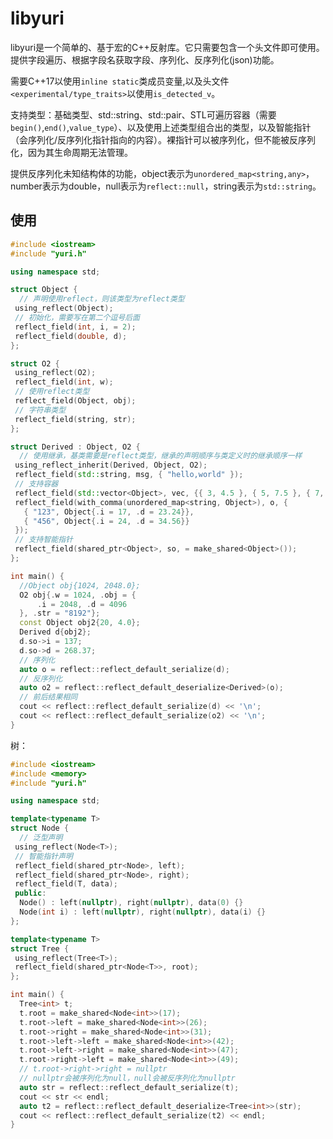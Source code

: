 # libyuri

libyuri是一个简单的、基于宏的C++反射库。它只需要包含一个头文件即可使用。提供字段遍历、根据字段名获取字段、序列化、反序列化(json)功能。

需要C++17以使用`inline static`类成员变量,以及头文件`<experimental/type_traits>`以使用`is_detected_v`。

支持类型：基础类型、std::string、std::pair、STL可遍历容器（需要`begin()`,`end()`,`value_type`）、以及使用上述类型组合出的类型，以及智能指针（会序列化/反序列化指针指向的内容）。裸指针可以被序列化，但不能被反序列化，因为其生命周期无法管理。

提供反序列化未知结构体的功能，object表示为`unordered_map<string,any>`，number表示为double，null表示为`reflect::null`，string表示为`std::string`。

## 使用

```C++
#include <iostream>
#include "yuri.h"

using namespace std;

struct Object {
  // 声明使用reflect，则该类型为reflect类型
 using_reflect(Object);
 // 初始化，需要写在第二个逗号后面
 reflect_field(int, i, = 2);
 reflect_field(double, d);
};

struct O2 {
 using_reflect(O2);
 reflect_field(int, w);
 // 使用reflect类型
 reflect_field(Object, obj);
 // 字符串类型
 reflect_field(string, str);
};

struct Derived : Object, O2 {
  // 使用继承，基类需要是reflect类型，继承的声明顺序与类定义时的继承顺序一样
 using_reflect_inherit(Derived, Object, O2);
 reflect_field(std::string, msg, { "hello,world" });
 // 支持容器
 reflect_field(std::vector<Object>, vec, {{ 3, 4.5 }, { 5, 7.5 }, { 7, 10.5 }});
 reflect_field(with_comma(unordered_map<string, Object>), o, {
   { "123", Object{.i = 17, .d = 23.24}},
   { "456", Object{.i = 24, .d = 34.56}}
 });
 // 支持智能指针
 reflect_field(shared_ptr<Object>, so, = make_shared<Object>());
};

int main() {
  //Object obj{1024, 2048.0};
  O2 obj{.w = 1024, .obj = {
      .i = 2048, .d = 4096
  }, .str = "8192"};
  const Object obj2{20, 4.0};
  Derived d{obj2};
  d.so->i = 137;
  d.so->d = 268.37;
  // 序列化
  auto o = reflect::reflect_default_serialize(d);
  // 反序列化
  auto o2 = reflect::reflect_default_deserialize<Derived>(o);
  // 前后结果相同
  cout << reflect::reflect_default_serialize(d) << '\n';
  cout << reflect::reflect_default_serialize(o2) << '\n';
}
```

树：

```c++
#include <iostream>
#include <memory>
#include "yuri.h"

using namespace std;

template<typename T>
struct Node {
  // 泛型声明
 using_reflect(Node<T>);
 // 智能指针声明
 reflect_field(shared_ptr<Node>, left);
 reflect_field(shared_ptr<Node>, right);
 reflect_field(T, data);
 public:
  Node() : left(nullptr), right(nullptr), data(0) {}
  Node(int i) : left(nullptr), right(nullptr), data(i) {}
};

template<typename T>
struct Tree {
 using_reflect(Tree<T>);
 reflect_field(shared_ptr<Node<T>>, root);
};

int main() {
  Tree<int> t;
  t.root = make_shared<Node<int>>(17);
  t.root->left = make_shared<Node<int>>(26);
  t.root->right = make_shared<Node<int>>(31);
  t.root->left->left = make_shared<Node<int>>(42);
  t.root->left->right = make_shared<Node<int>>(47);
  t.root->right->left = make_shared<Node<int>>(49);
  // t.root->right->right = nullptr
  // nullptr会被序列化为null，null会被反序列化为nullptr
  auto str = reflect::reflect_default_serialize(t);
  cout << str << endl;
  auto t2 = reflect::reflect_default_deserialize<Tree<int>>(str);
  cout << reflect::reflect_default_serialize(t2) << endl;
}
```